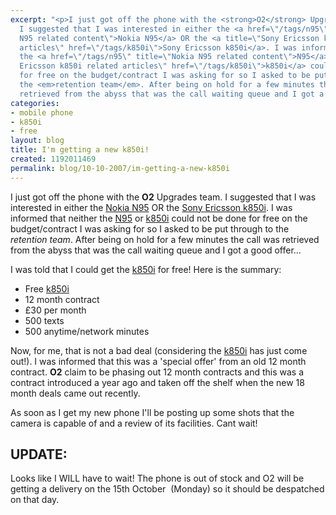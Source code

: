 ```yaml
---
excerpt: "<p>I just got off the phone with the <strong>O2</strong> Upgrades team.
  I suggested that I was interested in either the <a href=\"/tags/n95\" title=\"Nokia
  N95 related content\">Nokia N95</a> OR the <a title=\"Sony Ericsson k850i related
  articles\" href=\"/tags/k850i\">Sony Ericsson k850i</a>. I was informed that neither
  the <a href=\"/tags/n95\" title=\"Nokia N95 related content\">N95</a> or <a title=\"Sony
  Ericsson k850i related articles\" href=\"/tags/k850i\">k850i</a> could not be done
  for free on the budget/contract I was asking for so I asked to be put through to
  the <em>retention team</em>. After being on hold for a few minutes the call was
  retrieved from the abyss that was the call waiting queue and I got a good offer&hellip;</p>\r\n"
categories:
- mobile phone
- k850i
- free
layout: blog
title: I'm getting a new k850i!
created: 1192011469
permalink: blog/10-10-2007/im-getting-a-new-k850i
---
```

<p>I just got off the phone with the <strong>O2</strong> Upgrades team. I suggested that I was interested in either the <a href="/tags/n95" title="Nokia N95 related content">Nokia N95</a> OR the <a title="Sony Ericsson k850i related articles" href="/tags/k850i">Sony Ericsson k850i</a>. I was informed that neither the <a href="/tags/n95" title="Nokia N95 related content">N95</a> or <a title="Sony Ericsson k850i related articles" href="/tags/k850i">k850i</a> could not be done for free on the budget/contract I was asking for so I asked to be put through to the <em>retention team</em>. After being on hold for a few minutes the call was retrieved from the abyss that was the call waiting queue and I got a good offer&hellip;</p>
<!--break-->
<p>I was told that I could get the <a title="Sony Ericsson k850i related articles" href="/tags/k850i">k850i</a> for free! Here is the summary:</p>
<ul>
    <li>Free <a title="Sony Ericsson k850i related articles" href="/tags/k850i">k850i</a></li>
    <li>12 month contract</li>
    <li>&pound;30 per month</li>
    <li>500 texts</li>
    <li>500 anytime/network minutes</li>
</ul>
<p>Now, for me, that is not a bad deal (considering the <a title="Sony Ericsson k850i related articles" href="/tags/k850i">k850i</a> has just come out!). I was informed that this was a 'special offer' from an old 12 month contract. <strong>O2</strong> claim to be phasing out 12 month contracts and this was a contract introduced a year ago and taken off the shelf when the new 18 month deals came out recently.</p>
<p>As soon as I get my new phone I'll be posting up some shots that the camera is capable of and a review of its facilities. Cant wait!</p>
<h2>UPDATE:</h2>
<p>Looks like I WILL have to wait! The phone is out of stock and O2 will be getting a delivery on the 15th October&nbsp; (Monday) so it should be despatched on that day.</p>
